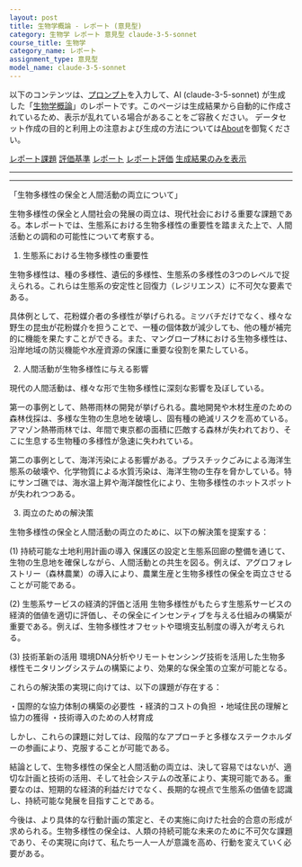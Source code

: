 ```yaml
---
layout: post
title: 生物学概論 - レポート (意見型)
category: 生物学 レポート 意見型 claude-3-5-sonnet
course_title: 生物学
category_name: レポート
assignment_type: 意見型
model_name: claude-3-5-sonnet
---
```


以下のコンテンツは、[プロンプト](http://127.0.0.1:8000/generated/生物学/claude-3-5-sonnet/prompt_レポート-意見型.md)を入力して、AI (claude-3-5-sonnet) が生成した「[生物学概論](/contents/生物学/)」のレポートです。このページは生成結果から自動的に作成されているため、表示が乱れている場合があることをご容赦ください。
データセット作成の目的と利用上の注意および生成の方法については[About](/About)を御覧ください。

[レポート課題](../レポート課題-意見型)
[評価基準](../評価基準-意見型)
[レポート](../レポート-意見型)
[レポート評価](../レポート評価-意見型)
[生成結果のみを表示](http://127.0.0.1:8000/generated/生物学/claude-3-5-sonnet/レポート-意見型.md)
  

***
***
  
「生物多様性の保全と人間活動の両立について」

生物多様性の保全と人間社会の発展の両立は、現代社会における重要な課題である。本レポートでは、生態系における生物多様性の重要性を踏まえた上で、人間活動との調和の可能性について考察する。

1. 生態系における生物多様性の重要性

生物多様性は、種の多様性、遺伝的多様性、生態系の多様性の3つのレベルで捉えられる。これらは生態系の安定性と回復力（レジリエンス）に不可欠な要素である。

具体例として、花粉媒介者の多様性が挙げられる。ミツバチだけでなく、様々な野生の昆虫が花粉媒介を担うことで、一種の個体数が減少しても、他の種が補完的に機能を果たすことができる。また、マングローブ林における生物多様性は、沿岸地域の防災機能や水産資源の保護に重要な役割を果たしている。

2. 人間活動が生物多様性に与える影響

現代の人間活動は、様々な形で生物多様性に深刻な影響を及ぼしている。

第一の事例として、熱帯雨林の開発が挙げられる。農地開発や木材生産のための森林伐採は、多様な生物の生息地を破壊し、固有種の絶滅リスクを高めている。アマゾン熱帯雨林では、年間で東京都の面積に匹敵する森林が失われており、そこに生息する生物種の多様性が急速に失われている。

第二の事例として、海洋汚染による影響がある。プラスチックごみによる海洋生態系の破壊や、化学物質による水質汚染は、海洋生物の生存を脅かしている。特にサンゴ礁では、海水温上昇や海洋酸性化により、生物多様性のホットスポットが失われつつある。

3. 両立のための解決策

生物多様性の保全と人間活動の両立のために、以下の解決策を提案する：

(1) 持続可能な土地利用計画の導入
保護区の設定と生態系回廊の整備を通じて、生物の生息地を確保しながら、人間活動との共生を図る。例えば、アグロフォレストリー（森林農業）の導入により、農業生産と生物多様性の保全を両立させることが可能である。

(2) 生態系サービスの経済的評価と活用
生物多様性がもたらす生態系サービスの経済的価値を適切に評価し、その保全にインセンティブを与える仕組みの構築が重要である。例えば、生物多様性オフセットや環境支払制度の導入が考えられる。

(3) 技術革新の活用
環境DNA分析やリモートセンシング技術を活用した生物多様性モニタリングシステムの構築により、効果的な保全策の立案が可能となる。

これらの解決策の実現に向けては、以下の課題が存在する：

・国際的な協力体制の構築の必要性
・経済的コストの負担
・地域住民の理解と協力の獲得
・技術導入のための人材育成

しかし、これらの課題に対しては、段階的なアプローチと多様なステークホルダーの参画により、克服することが可能である。

結論として、生物多様性の保全と人間活動の両立は、決して容易ではないが、適切な計画と技術の活用、そして社会システムの改革により、実現可能である。重要なのは、短期的な経済的利益だけでなく、長期的な視点で生態系の価値を認識し、持続可能な発展を目指すことである。

今後は、より具体的な行動計画の策定と、その実施に向けた社会的合意の形成が求められる。生物多様性の保全は、人類の持続可能な未来のために不可欠な課題であり、その実現に向けて、私たち一人一人が意識を高め、行動を変えていく必要がある。

